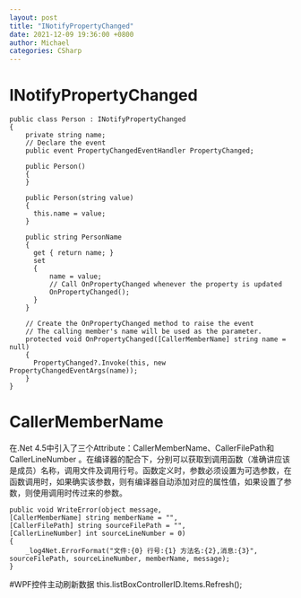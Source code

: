 ```yaml
---
layout: post
title: "INotifyPropertyChanged"
date: 2021-12-09 19:36:00 +0800
author: Michael
categories: CSharp
---
```


# INotifyPropertyChanged

	public class Person : INotifyPropertyChanged
	{
		private string name;
		// Declare the event
		public event PropertyChangedEventHandler PropertyChanged;
		
		public Person()
		{
		}
		
		public Person(string value)
		{
		  this.name = value;
		}
		
		public string PersonName
		{
		  get { return name; }
		  set
		  {
		      name = value;
		      // Call OnPropertyChanged whenever the property is updated
		      OnPropertyChanged();
		  }
		}
		
		// Create the OnPropertyChanged method to raise the event
		// The calling member's name will be used as the parameter.
		protected void OnPropertyChanged([CallerMemberName] string name = null)
		{
		  PropertyChanged?.Invoke(this, new PropertyChangedEventArgs(name));
		}
	}

# CallerMemberName
在.Net 4.5中引入了三个Attribute：CallerMemberName、CallerFilePath和CallerLineNumber 。在编译器的配合下，分别可以获取到调用函数（准确讲应该是成员）名称，调用文件及调用行号。函数定义时，参数必须设置为可选参数，在函数调用时，如果确实该参数，则有编译器自动添加对应的属性值，如果设置了参数，则使用调用时传过来的参数。  
 
    public void WriteError(object message,
    [CallerMemberName] string memberName = "",
    [CallerFilePath] string sourceFilePath = "",
    [CallerLineNumber] int sourceLineNumber = 0)
    {
        _log4Net.ErrorFormat("文件:{0} 行号:{1} 方法名:{2},消息:{3}", sourceFilePath, sourceLineNumber, memberName, message);
    }

#WPF控件主动刷新数据
     this.listBoxControllerID.Items.Refresh();